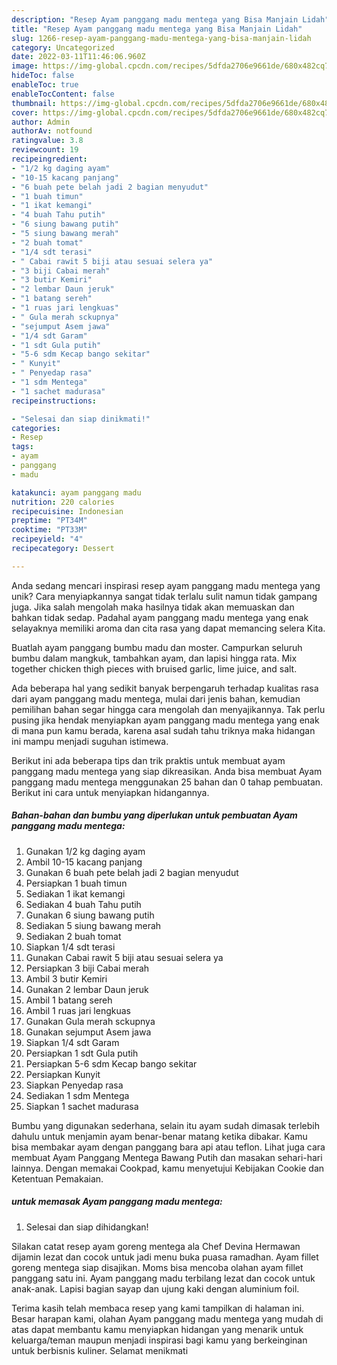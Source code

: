 ```yaml
---
description: "Resep Ayam panggang madu mentega yang Bisa Manjain Lidah"
title: "Resep Ayam panggang madu mentega yang Bisa Manjain Lidah"
slug: 1266-resep-ayam-panggang-madu-mentega-yang-bisa-manjain-lidah
category: Uncategorized
date: 2022-03-11T11:46:06.960Z
image: https://img-global.cpcdn.com/recipes/5dfda2706e9661de/680x482cq70/ayam-panggang-madu-mentega-foto-resep-utama.jpg
hideToc: false
enableToc: true
enableTocContent: false
thumbnail: https://img-global.cpcdn.com/recipes/5dfda2706e9661de/680x482cq70/ayam-panggang-madu-mentega-foto-resep-utama.jpg
cover: https://img-global.cpcdn.com/recipes/5dfda2706e9661de/680x482cq70/ayam-panggang-madu-mentega-foto-resep-utama.jpg
author: Admin
authorAv: notfound
ratingvalue: 3.8
reviewcount: 19
recipeingredient:
- "1/2 kg daging ayam"
- "10-15 kacang panjang"
- "6 buah pete belah jadi 2 bagian menyudut"
- "1 buah timun"
- "1 ikat kemangi"
- "4 buah Tahu putih"
- "6 siung bawang putih"
- "5 siung bawang merah"
- "2 buah tomat"
- "1/4 sdt terasi"
- " Cabai rawit 5 biji atau sesuai selera ya"
- "3 biji Cabai merah"
- "3 butir Kemiri"
- "2 lembar Daun jeruk"
- "1 batang sereh"
- "1 ruas jari lengkuas"
- " Gula merah sckupnya"
- "sejumput Asem jawa"
- "1/4 sdt Garam"
- "1 sdt Gula putih"
- "5-6 sdm Kecap bango sekitar"
- " Kunyit"
- " Penyedap rasa"
- "1 sdm Mentega"
- "1 sachet madurasa"
recipeinstructions:

- "Selesai dan siap dinikmati!"
categories:
- Resep
tags:
- ayam
- panggang
- madu

katakunci: ayam panggang madu 
nutrition: 220 calories
recipecuisine: Indonesian
preptime: "PT34M"
cooktime: "PT33M"
recipeyield: "4"
recipecategory: Dessert

---
```





Anda sedang mencari inspirasi resep ayam panggang madu mentega yang unik? Cara menyiapkannya sangat tidak terlalu sulit namun tidak gampang juga. Jika salah mengolah maka hasilnya tidak akan memuaskan dan bahkan tidak sedap. Padahal ayam panggang madu mentega yang enak selayaknya memiliki aroma dan cita rasa yang dapat memancing selera Kita.





Buatlah ayam panggang bumbu madu dan moster. Campurkan seluruh bumbu dalam mangkuk, tambahkan ayam, dan lapisi hingga rata. Mix together chicken thigh pieces with bruised garlic, lime juice, and salt.

Ada beberapa hal yang sedikit banyak berpengaruh terhadap kualitas rasa dari ayam panggang madu mentega, mulai dari jenis bahan, kemudian pemilihan bahan segar hingga cara mengolah dan menyajikannya. Tak perlu pusing jika hendak menyiapkan ayam panggang madu mentega yang enak di mana pun kamu berada, karena asal sudah tahu triknya maka hidangan ini mampu menjadi suguhan istimewa.






Berikut ini ada beberapa tips dan trik praktis untuk membuat ayam panggang madu mentega yang siap dikreasikan. Anda bisa membuat Ayam panggang madu mentega menggunakan 25 bahan dan 0 tahap pembuatan. Berikut ini cara untuk menyiapkan hidangannya.

<!--inarticleads1-->

##### Bahan-bahan dan bumbu yang diperlukan untuk pembuatan Ayam panggang madu mentega:

1. Gunakan 1/2 kg daging ayam
1. Ambil 10-15 kacang panjang
1. Gunakan 6 buah pete belah jadi 2 bagian menyudut
1. Persiapkan 1 buah timun
1. Sediakan 1 ikat kemangi
1. Sediakan 4 buah Tahu putih
1. Gunakan 6 siung bawang putih
1. Sediakan 5 siung bawang merah
1. Sediakan 2 buah tomat
1. Siapkan 1/4 sdt terasi
1. Gunakan  Cabai rawit 5 biji atau sesuai selera ya
1. Persiapkan 3 biji Cabai merah
1. Ambil 3 butir Kemiri
1. Gunakan 2 lembar Daun jeruk
1. Ambil 1 batang sereh
1. Ambil 1 ruas jari lengkuas
1. Gunakan  Gula merah sckupnya
1. Gunakan sejumput Asem jawa
1. Siapkan 1/4 sdt Garam
1. Persiapkan 1 sdt Gula putih
1. Persiapkan 5-6 sdm Kecap bango sekitar
1. Persiapkan  Kunyit
1. Siapkan  Penyedap rasa
1. Sediakan 1 sdm Mentega
1. Siapkan 1 sachet madurasa


Bumbu yang digunakan sederhana, selain itu ayam sudah dimasak terlebih dahulu untuk menjamin ayam benar-benar matang ketika dibakar. Kamu bisa membakar ayam dengan panggang bara api atau teflon. Lihat juga cara membuat Ayam Panggang Mentega Bawang Putih dan masakan sehari-hari lainnya. Dengan memakai Cookpad, kamu menyetujui Kebijakan Cookie dan Ketentuan Pemakaian. 

<!--inarticleads2-->

#####  untuk memasak Ayam panggang madu mentega:


1. Selesai dan siap dihidangkan!

Silakan catat resep ayam goreng mentega ala Chef Devina Hermawan dijamin lezat dan cocok untuk jadi menu buka puasa ramadhan. Ayam fillet goreng mentega siap disajikan. Moms bisa mencoba olahan ayam fillet panggang satu ini. Ayam panggang madu terbilang lezat dan cocok untuk anak-anak. Lapisi bagian sayap dan ujung kaki dengan aluminium foil. 

Terima kasih telah membaca resep yang kami tampilkan di halaman ini. Besar harapan kami, olahan Ayam panggang madu mentega yang mudah di atas dapat membantu kamu menyiapkan hidangan yang menarik untuk keluarga/teman maupun menjadi inspirasi bagi kamu yang berkeinginan untuk berbisnis kuliner. Selamat menikmati

